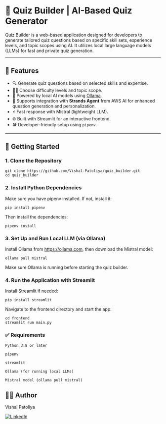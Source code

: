 # 🎯 Quiz Builder | AI-Based Quiz Generator

Quiz Builder is a web-based application designed for developers to generate tailored quiz questions based on specific skill sets, experience levels, and topic scopes using AI. It utilizes local large language models (LLMs) for fast and private quiz generation.

---

## 🧠 Features

- 🔍 Generate quiz questions based on selected skills and expertise.
- 🧑‍💻 Choose difficulty levels and topic scope.
- 🤖 Powered by local AI models using [Ollama](https://ollama.com/).
- 🚀 Supports integration with **Strands Agent** from AWS AI for enhanced question generation and personalization.
- ⚡ Fast response with Mistral (lightweight LLM).
- 🌐 Built with Streamlit for an interactive frontend.
- 🛠 Developer-friendly setup using `pipenv`.

---

## 🚀 Getting Started

### 1. Clone the Repository

```
git clone https://github.com/Vishal-Patoliya/quiz_builder.git
cd quiz_builder
```

### 2. Install Python Dependencies
Make sure you have pipenv installed. If not, install it:

```
pip install pipenv
```

Then install the dependencies:

```
pipenv install
```

### 3. Set Up and Run Local LLM (via Ollama)
Install Ollama from https://ollama.com, then download the Mistral model:

```
ollama pull mistral
```

Make sure Ollama is running before starting the quiz builder.


### 4. Run the Application with Streamlit
Install Streamlit if needed:

```
pip install streamlit
```

Navigate to the frontend directory and start the app:

```
cd frontend
streamlit run main.py
```

### ✅ Requirements
```
Python 3.8 or later

pipenv

streamlit

Ollama (for running local LLMs)

Mistral model (ollama pull mistral)
```

## 🧑‍💼 Author
Vishal Patoliya

[![LinkedIn](https://img.shields.io/badge/LinkedIn-blue?logo=linkedin&logoColor=white)](https://www.linkedin.com/in/vishal-patoliya/)